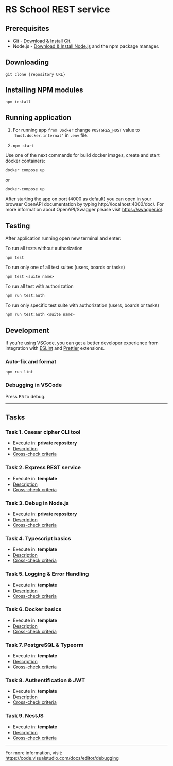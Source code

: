 # RS School REST service

## Prerequisites

- Git - [Download & Install Git](https://git-scm.com/downloads).
- Node.js - [Download & Install Node.js](https://nodejs.org/en/download/) and the npm package manager.

## Downloading

```
git clone {repository URL}
```

## Installing NPM modules

```
npm install
```

## Running application

1. For running app ```from Docker``` change ```POSTGRES_HOST``` value to ``` 'host.docker.internal' ``` in ```.env``` file. 

2. ```npm start```

Use one of the next commands for build docker images, create and start docker containers:
```
docker compose up
```
or
```
docker-compose up
```

After starting the app on port (4000 as default) you can open
in your browser OpenAPI documentation by typing http://localhost:4000/doc/.
For more information about OpenAPI/Swagger please visit https://swagger.io/.

## Testing

After application running open new terminal and enter:

To run all tests without authorization

```
npm test
```

To run only one of all test suites (users, boards or tasks)

```
npm test <suite name>
```

To run all test with authorization

```
npm run test:auth
```

To run only specific test suite with authorization (users, boards or tasks)

```
npm run test:auth <suite name>
```

## Development

If you're using VSCode, you can get a better developer experience from integration with [ESLint](https://marketplace.visualstudio.com/items?itemName=dbaeumer.vscode-eslint) and [Prettier](https://marketplace.visualstudio.com/items?itemName=esbenp.prettier-vscode) extensions.

### Auto-fix and format

```
npm run lint
```

### Debugging in VSCode

Press <kbd>F5</kbd> to debug.

---

## Tasks

### Task 1. Caesar cipher CLI tool

* Execute in: **private repository**
* [Description](https://github.com/rolling-scopes-school/basic-nodejs-2021Q2/blob/master/descriptions/caesar-cipher-cli-tool.md)
* [Cross-check criteria](https://github.com/rolling-scopes-school/basic-nodejs-2021Q2/blob/master/cross-check/caesar-cipher-cli-tool.md)

### Task 2. Express REST service

* Execute in: **template**
* [Description](https://github.com/rolling-scopes-school/basic-nodejs-2021Q2/blob/master/descriptions/express-rest-service.md)
* [Cross-check criteria](https://github.com/rolling-scopes-school/basic-nodejs-2021Q2/blob/master/cross-check/express-rest-service.md)

### Task 3. Debug in Node.js

* Execute in: **private repository**
* [Description](https://github.com/rolling-scopes-school/basic-nodejs-2021Q2/blob/master/descriptions/debug-nodejs.md)
* [Cross-check criteria](https://github.com/rolling-scopes-school/basic-nodejs-2021Q2/blob/master/cross-check/debug-nodejs.md)

### Task 4. Typescript basics

* Execute in: **template**
* [Description](https://github.com/rolling-scopes-school/basic-nodejs-2021Q2/blob/master/descriptions/typescript-basics.md)
* [Cross-check criteria](https://github.com/rolling-scopes-school/basic-nodejs-2021Q2/blob/master/cross-check/typescript-basics.md)

### Task 5. Logging & Error Handling

* Execute in: **template**
* [Description](https://github.com/rolling-scopes-school/basic-nodejs-2021Q2/blob/master/descriptions/logging-error-handling.md)
* [Cross-check criteria](https://github.com/rolling-scopes-school/basic-nodejs-2021Q2/blob/master/cross-check/logging-error-handling.md)

### Task 6. Docker basics

* Execute in: **template**
* [Description](https://github.com/rolling-scopes-school/basic-nodejs-2021Q2/blob/master/descriptions/docker-basics.md)
* [Cross-check criteria](https://github.com/rolling-scopes-school/basic-nodejs-2021Q2/blob/master/cross-check/docker-basics.md)

### Task 7. PostgreSQL & Typeorm

* Execute in: **template**
* [Description](https://github.com/rolling-scopes-school/basic-nodejs-2021Q2/blob/master/descriptions/postgresql-typeorm.md)
* [Cross-check criteria](https://github.com/rolling-scopes-school/basic-nodejs-2021Q2/blob/master/cross-check/postgresql-typeorm.md)

### Task 8. Authentification & JWT

* Execute in: **template**
* [Description](https://github.com/rolling-scopes-school/basic-nodejs-2021Q2/blob/master/descriptions/authentification-jwt.md)
* [Cross-check criteria](https://github.com/rolling-scopes-school/basic-nodejs-2021Q2/blob/master/cross-check/authentification-jwt.md)

### Task 9. NestJS

* Execute in: **template**
* [Description](https://github.com/rolling-scopes-school/basic-nodejs-2021Q2/blob/master/descriptions/nestjs.md)
* [Cross-check criteria](https://github.com/rolling-scopes-school/basic-nodejs-2021Q2/blob/master/cross-check/nestjs.md)

---

For more information, visit: https://code.visualstudio.com/docs/editor/debugging
